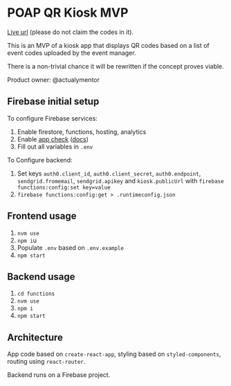 # POAP QR Kiosk MVP

[Live url]( https://poap-qr-kiosk.web.app/ ) (please do not claim the codes in it).

This is an MVP of a kiosk app that displays QR codes based on a list of event codes uploaded by the event manager.

There is a non-trivial chance it will be rewritten if the concept proves viable.

Product owner: @actualymentor

## Firebase initial setup

To configure Firebase services:

1. Enable firestore, functions, hosting, analytics
2. Enable [app check]( https://console.firebase.google.com/u/0/project/poap-qr-kiosk/settings/appcheck ) ([docs](https://firebase.google.com/docs/app-check/web/recaptcha-provider))
3. Fill out all variables in `.env`

To Configure backend:

1. Set keys `auth0.client_id`, `auth0.client_secret`, `auth0.endpoint`, `sendgrid.fromemail`, `sendgrid.apikey` and `kiosk.publicUrl` with `firebase functions:config:set key=value`
1. `firebase functions:config:get > .runtimeconfig.json`


## Frontend usage

1. `nvm use`
2. `npm i`u
3. Populate `.env` based on `.env.example`
4. `npm start`

## Backend usage

1. `cd functions`
2. `nvm use`
3. `npm i`
5. `npm start`

## Architecture

App code based on `create-react-app`, styling based on `styled-components`, routing using `react-router`.

Backend runs on a Firebase project.

